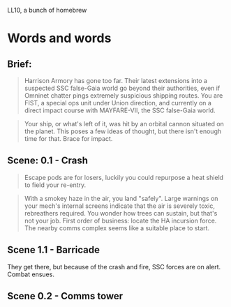 LL10, a bunch of homebrew

# Words and words

## Brief:

> Harrison Armory has gone too far. Their latest extensions into a suspected SSC false-Gaia world go beyond their authorities, even if Omninet chatter pings extremely suspicious shipping routes. You are FIST, a special ops unit under Union direction, and currently on a direct impact course with MAYFARE-VII, the SSC false-Gaia world.

> Your ship, or what's left of it, was hit by an orbital cannon situated on the planet. This poses a few ideas of thought, but there isn't enough time for that. Brace for impact.

## Scene: 0.1 - Crash

> Escape pods are for losers, luckily you could repurpose a heat shield to field your re-entry.

> With a smokey haze in the air, you land "safely". Large warnings on your mech's internal screens indicate that the air is severely toxic, rebreathers required. You wonder how trees can sustain, but that's not your job. First order of business: locate the HA incursion force. The nearby comms complex seems like a suitable place to start.

## Scene 1.1 - Barricade

They get there, but because of the crash and fire, SSC forces are on alert. Combat ensues.

## Scene 0.2 - Comms tower